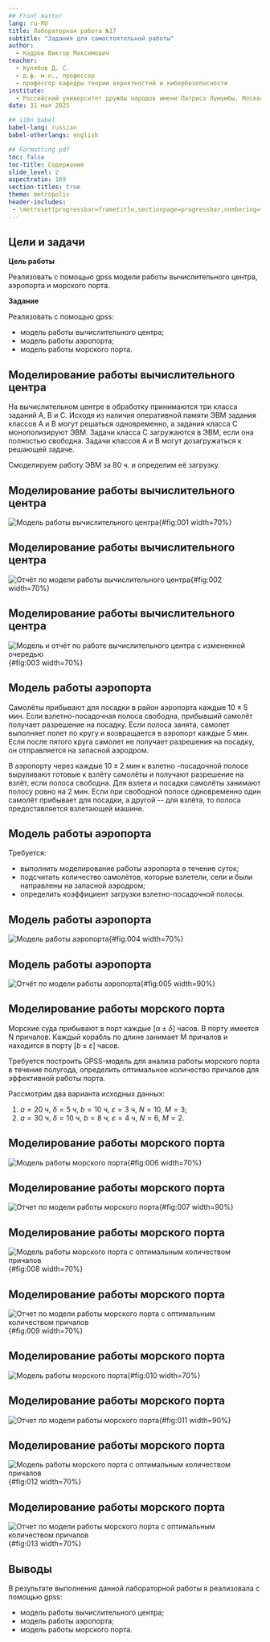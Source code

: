 ```yaml
---
## Front matter
lang: ru-RU
title: Лабораторная работа №17
subtitle: "Задания для самостоятельной работы"
author:
  - Кадров Виктор Максимович
teacher:
  - Кулябов Д. С.
  - д.ф.-м.н., профессор
  - профессор кафедры теории вероятностей и кибербезопасности 
institute:
  - Российский университет дружбы народов имени Патриса Лумумбы, Москва, Россия
date: 31 мая 2025

## i18n babel
babel-lang: russian
babel-otherlangs: english

## Formatting pdf
toc: false
toc-title: Содержание
slide_level: 2
aspectratio: 169
section-titles: true
theme: metropolis
header-includes:
 - \metroset{progressbar=frametitle,sectionpage=progressbar,numbering=fraction}
---
```


## Цели и задачи

**Цель работы**

Реализовать с помощью gpss модели работы вычислительного центра, аэропорта и морского порта.

**Задание**

Реализовать с помощью gpss:

- модель работы вычислительного центра;
- модель работы аэропорта;
- модель работы морского порта.

## Моделирование работы вычислительного центра

На вычислительном центре в обработку принимаются три класса заданий А, В и С. Исходя из наличия оперативной памяти ЭВМ задания классов А и В могут решаться одновременно, а задания класса С монополизируют ЭВМ. Задачи класса С загружаются в ЭВМ, если она полностью свободна. Задачи классов А и В могут дозагружаться к решающей задаче. 

Смоделируем работу ЭВМ за 80 ч. и определим её загрузку.

## Моделирование работы вычислительного центра

![Модель работы вычислительного центра](image/1.png){#fig:001 width=70%}

## Моделирование работы вычислительного центра

![Отчёт по модели работы вычислительного центра](image/2.png){#fig:002 width=70%}

## Моделирование работы вычислительного центра

![Модель и отчёт по работе вычислительного центра с измененной очередью](image/3.png){#fig:003 width=70%}

## Модель работы аэропорта

Самолёты прибывают для посадки в район аэропорта каждые $10 \pm 5$ мин. Если взлетно-посадочная полоса свободна, прибывший самолёт получает разрешение на посадку. Если полоса занята, самолет выполняет полет по кругу и возвращается в аэропорт каждые 5 мин. Если после пятого круга самолет не получает разрешения на посадку, он отправляется на запасной аэродром.

В аэропорту через каждые $10 \pm 2$ мин к взлетно -посадочной полосе выруливают готовые к взлёту самолёты и получают разрешение на взлёт, если полоса свободна. Для взлета и посадки самолёты занимают полосу ровно на 2 мин. Если при свободной полосе одновременно один самолёт прибывает для посадки, а другой -- для взлёта, то полоса предоставляется взлетающей машине.

## Модель работы аэропорта

Требуется:

- выполнить моделирование работы аэропорта в течение суток;
- подсчитать количество самолётов, которые взлетели, сели и были направлены на запасной аэродром;
- определить коэффициент загрузки взлетно-посадочной полосы.

## Модель работы аэропорта

![Модель работы аэропорта](image/5.png){#fig:004 width=70%}

## Модель работы аэропорта

![Отчёт по модели работы аэропорта](image/4.png){#fig:005 width=90%}

## Моделирование работы морского порта

Морские суда прибывают в порт каждые $[\alpha \pm \delta]$ часов. В порту имеется N причалов. Каждый корабль по длине занимает M причалов и находится в порту $[b \pm \varepsilon]$ часов.

Требуется построить GPSS-модель для анализа работы морского порта в течение полугода, определить оптимальное количество причалов для эффективной работы порта.

Рассмотрим два варианта исходных данных:

1) $a = 20$ ч, $\delta = 5$ ч, $b = 10$ ч, $\varepsilon = 3$ ч, $N = 10$, $M = 3$;
2) $a = 30$ ч, $\delta = 10$ ч, $b = 8$ ч, $\varepsilon = 4$ ч, $N = 6$, $M = 2$.

## Моделирование работы морского порта

![Модель работы морского порта](image/6.png){#fig:006 width=70%}

## Моделирование работы морского порта

![Отчет по модели работы морского порта](image/7.png){#fig:007 width=90%}

## Моделирование работы морского порта

![Модель работы морского порта с оптимальным количеством причалов](image/8.png){#fig:008 width=70%}

## Моделирование работы морского порта

![Отчет по модели работы морского порта с оптимальным количеством причалов](image/9.png){#fig:009 width=70%}

## Моделирование работы морского порта

![Модель работы морского порта](image/10.png){#fig:010 width=70%}

## Моделирование работы морского порта

![Отчет по модели работы морского порта](image/11.png){#fig:011 width=90%}

## Моделирование работы морского порта

![Модель работы морского порта с оптимальным количеством причалов](image/12.png){#fig:012 width=70%}

## Моделирование работы морского порта

![Отчет по модели работы морского порта с оптимальным количеством причалов](image/13.png){#fig:013 width=70%}

## Выводы

В результате выполнения данной лабораторной работы я реализовала с помощью gpss:

- модель работы вычислительного центра;
- модель работы аэропорта;
- модель работы морского порта.